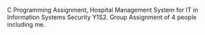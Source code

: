 C Programming Assignment, Hospital Management System for IT in Information Systems Security Y1S2.
Group Assignment of 4 people including me.
